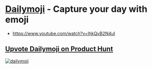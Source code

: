 # [Dailymoji](https://virejdasani.github.io/Dailymoji) - Capture your day with emoji

- https://www.youtube.com/watch?v=lhkQvB2N4uI

## [Upvote Dailymoji on Product Hunt](https://www.producthunt.com/posts/dailymoji)

[![dailymoji](https://raw.githubusercontent.com/virejdasani/Dailymoji/main/assets/img/dailymoji-landing.png)](https://virejdasani.github.io/Dailymoji)

